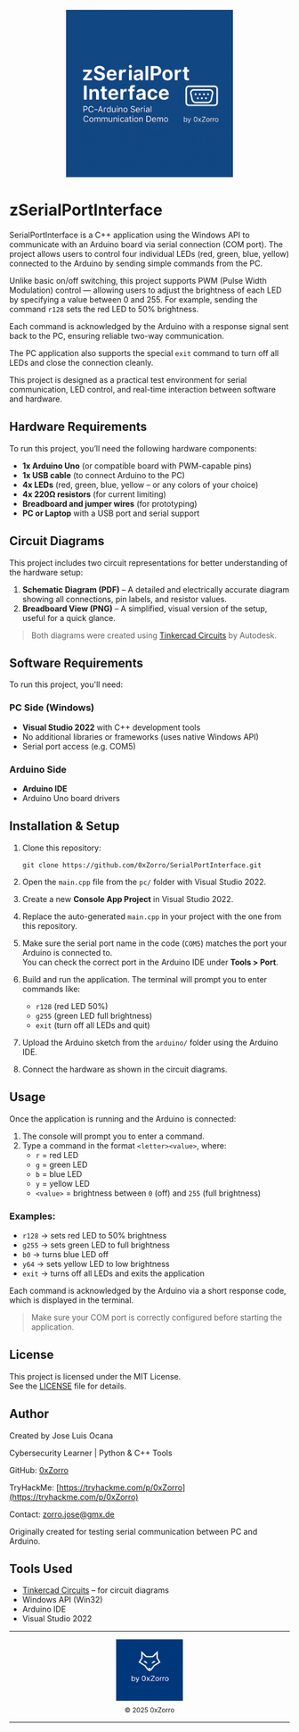 <p align="center">
  <img src="Banner.png" alt="zSerialPortInterface" width="300"/>
</p>

# zSerialPortInterface

SerialPortInterface is a C++ application using the Windows API to communicate with an Arduino board via serial connection (COM port). The project allows users to control four individual LEDs (red, green, blue, yellow) connected to the Arduino by sending simple commands from the PC.

Unlike basic on/off switching, this project supports PWM (Pulse Width Modulation) control — allowing users to adjust the brightness of each LED by specifying a value between 0 and 255. For example, sending the command `r128` sets the red LED to 50% brightness.

Each command is acknowledged by the Arduino with a response signal sent back to the PC, ensuring reliable two-way communication.

The PC application also supports the special `exit` command to turn off all LEDs and close the connection cleanly.

This project is designed as a practical test environment for serial communication, LED control, and real-time interaction between software and hardware.

## Hardware Requirements

To run this project, you’ll need the following hardware components:

- **1x Arduino Uno** (or compatible board with PWM-capable pins)
- **1x USB cable** (to connect Arduino to the PC)
- **4x LEDs** (red, green, blue, yellow – or any colors of your choice)
- **4x 220Ω resistors** (for current limiting)
- **Breadboard and jumper wires** (for prototyping)
- **PC or Laptop** with a USB port and serial support

## Circuit Diagrams

This project includes two circuit representations for better understanding of the hardware setup:

1. **Schematic Diagram (PDF)** – A detailed and electrically accurate diagram showing all connections, pin labels, and resistor values.
2. **Breadboard View (PNG)** – A simplified, visual version of the setup, useful for a quick glance.

> Both diagrams were created using [Tinkercad Circuits](https://www.tinkercad.com/circuits) by Autodesk.

## Software Requirements

To run this project, you'll need:

### PC Side (Windows)
- **Visual Studio 2022** with C++ development tools
- No additional libraries or frameworks (uses native Windows API)
- Serial port access (e.g. COM5)

### Arduino Side
- **Arduino IDE**
- Arduino Uno board drivers

## Installation & Setup

1. Clone this repository:
   ```
   git clone https://github.com/0xZorro/SerialPortInterface.git
   ```

2. Open the `main.cpp` file from the `pc/` folder with Visual Studio 2022.

3. Create a new **Console App Project** in Visual Studio 2022.

4. Replace the auto-generated `main.cpp` in your project with the one from this repository.

5. Make sure the serial port name in the code (`COM5`) matches the port your Arduino is connected to.  
   You can check the correct port in the Arduino IDE under **Tools > Port**.

6. Build and run the application. The terminal will prompt you to enter commands like:
   - `r128` (red LED 50%)
   - `g255` (green LED full brightness)
   - `exit` (turn off all LEDs and quit)

7. Upload the Arduino sketch from the `arduino/` folder using the Arduino IDE.

8. Connect the hardware as shown in the circuit diagrams.

## Usage

Once the application is running and the Arduino is connected:

1. The console will prompt you to enter a command.
2. Type a command in the format `<letter><value>`, where:
   - `r` = red LED
   - `g` = green LED
   - `b` = blue LED
   - `y` = yellow LED
   - `<value>` = brightness between `0` (off) and `255` (full brightness)

### Examples:
- `r128` → sets red LED to 50% brightness
- `g255` → sets green LED to full brightness
- `b0` → turns blue LED off
- `y64` → sets yellow LED to low brightness
- `exit` → turns off all LEDs and exits the application

Each command is acknowledged by the Arduino via a short response code, which is displayed in the terminal.

> Make sure your COM port is correctly configured before starting the application.

## License

This project is licensed under the MIT License.  
See the [LICENSE](LICENSE) file for details.

## Author

Created by Jose Luis Ocana

Cybersecurity Learner | Python & C++ Tools 

GitHub: [0xZorro](https://github.com/0xZorro) 

TryHackMe: [https://tryhackme.com/p/0xZorro](https://tryhackme.com/p/0xZorro) 

Contact: zorro.jose@gmx.de

Originally created for testing serial communication between PC and Arduino.

## Tools Used
- [Tinkercad Circuits](https://www.tinkercad.com/circuits) – for circuit diagrams
- Windows API (Win32)
- Arduino IDE
- Visual Studio 2022

---

<div align="center">
  <img src="brand.png" alt="by 0xZorro" width="120"/>
  <br/>
  <sub>© 2025 0xZorro</sub>
</div>

---
